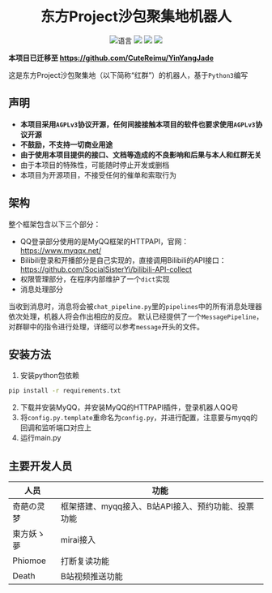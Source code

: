 <div align="center">
  
# 东方Project沙包聚集地机器人
![](https://img.shields.io/github/languages/top/CuteReimu/Touhou-Freshman-Camp-Robot "语言")
[![](https://img.shields.io/github/actions/workflow/status/CuteReimu/Touhou-Freshman-Camp-Robot/python-test.yml?branch=myqq)](https://github.com/CuteReimu/Touhou-Freshman-Camp-Robot/actions/workflows/python-test.yml "代码分析")
[![](https://img.shields.io/github/contributors/CuteReimu/Touhou-Freshman-Camp-Robot)](https://github.com/CuteReimu/Touhou-Freshman-Camp-Robot/graphs/contributors "贡献者")
[![](https://img.shields.io/github/license/CuteReimu/Touhou-Freshman-Camp-Robot)](https://github.com/CuteReimu/Touhou-Freshman-Camp-Robot/blob/master/LICENSE "许可协议")
</div>

**本项目已迁移至 https://github.com/CuteReimu/YinYangJade**
  
这是东方Project沙包聚集地（以下简称“红群”）的机器人，基于`Python3`编写

## 声明
* **本项目采用`AGPLv3`协议开源，任何间接接触本项目的软件也要求使用`AGPLv3`协议开源**
* **不鼓励，不支持一切商业用途**
* **由于使用本项目提供的接口、文档等造成的不良影响和后果与本人和红群无关**
* 由于本项目的特殊性，可能随时停止开发或删档
* 本项目为开源项目，不接受任何的催单和索取行为

## 架构
整个框架包含以下三个部分：
* QQ登录部分使用的是MyQQ框架的HTTPAPI，官网：https://www.myqqx.net/
* Bilibili登录和开播部分是自己实现的，直接调用Bilibili的API接口：https://github.com/SocialSisterYi/bilibili-API-collect
* 权限管理部分，在程序内部维护了一个`dict`实现
* 消息处理部分

当收到消息时，消息将会被`chat_pipeline.py`里的`pipelines`中的所有消息处理器依次处理，机器人将会作出相应的反应。
默认已经提供了一个`MessagePipeline`，对群聊中的指令进行处理，详细可以参考`message`开头的文件。

## 安装方法
1. 安装python包依赖
```bash
pip install -r requirements.txt
```
2. 下载并安装MyQQ，并安装MyQQ的HTTPAPI插件，登录机器人QQ号
3. 将`config.py.template`重命名为`config.py`，并进行配置，注意要与myqq的回调和监听端口对应上
4. 运行main.py

## 主要开发人员
| 人员 | 功能 |
| ---- | ---- |
| 奇葩の灵梦 | 框架搭建、myqq接入、B站API接入、预约功能、投票功能  |
| 東方妖ゝ夢 | mirai接入 |
| Phiomoe | 打断复读功能 |
| Death | B站视频推送功能 |
